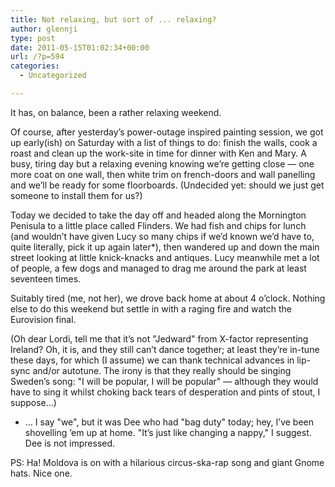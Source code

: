 ```yaml
---
title: Not relaxing, but sort of ... relaxing?
author: glennji
type: post
date: 2011-05-15T01:02:34+00:00
url: /?p=594
categories:
  - Uncategorized

---
```

It has, on balance, been a rather relaxing weekend.

Of course, after yesterday&#8217;s power-outage inspired painting session, we got up early(ish) on Saturday with a list of things to do: finish the walls, cook a roast and clean up the work-site in time for dinner with Ken and Mary. A busy, tiring day but a relaxing evening knowing we&#8217;re getting close &#8212; one more coat on one wall, then white trim on french-doors and wall panelling and we&#8217;ll be ready for some floorboards. (Undecided yet: should we just get someone to install them for us?)

Today we decided to take the day off and headed along the Mornington Penisula to a little place called Flinders. We had fish and chips for lunch (and wouldn&#8217;t have given Lucy so many chips if we&#8217;d known we&#8217;d have to, quite literally, pick it up again later*), then wandered up and down the main street looking at little knick-knacks and antiques. Lucy meanwhile met a lot of people, a few dogs and managed to drag me around the park at least seventeen times.

Suitably tired (me, not her), we drove back home at about 4 o&#8217;clock. Nothing else to do this weekend but settle in with a raging fire and watch the Eurovision final. 

(Oh dear Lordi, tell me that it&#8217;s not "Jedward" from X-factor representing Ireland? Oh, it is, and they still can&#8217;t dance together; at least they&#8217;re in-tune these days, for which (I assume) we can thank technical advances in lip-sync and/or autotune. The irony is that they really should be singing Sweden&#8217;s song: "I will be popular, I will be popular" &#8212; although they would have to sing it whilst choking back tears of desperation and pints of stout, I suppose&#8230;)

* &#8230; I say "we", but it was Dee who had "bag duty" today; hey, I&#8217;ve been shovelling &#8217;em up at home. "It&#8217;s just like changing a nappy," I suggest. Dee is not impressed.

PS: Ha! Moldova is on with a hilarious circus-ska-rap song and giant Gnome hats. Nice one.

